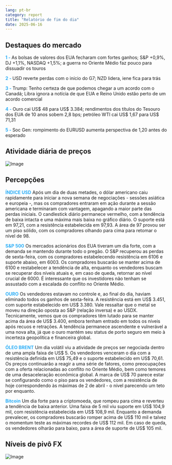 ```yaml
---
lang: pt-br
category: report
title: "Relatório de fim do dia"
date: 2025-06-16
---
```



<h2>Destaques do mercado</h2>
<strong style="color: #2caef7;">1 - </strong> As bolsas de valores dos EUA fecharam com fortes ganhos; S&P +0,9%, DJ +1,1%, NASDAQ +1,5%; a guerra no Oriente Médio faz pouco para dissuadir os touros

<strong style="color: #2caef7;">2 - </strong> USD reverte perdas com o início do G7; NZD lidera, iene fica para trás

<strong style="color: #2caef7;">3 - </strong> Trump: Tenho certeza de que podemos chegar a um acordo com o Canadá; Libra ignora a notícia de que EUA e Reino Unido estão perto de um acordo comercial


<strong style="color: #2caef7;">4 - </strong> Ouro cai US$ 48 para US$ 3.384; rendimentos dos títulos do Tesouro dos EUA de 10 anos sobem 2,8 bps; petróleo WTI cai US$ 1,67 para US$ 71,31

<strong style="color: #2caef7;">5 - </strong> Soc Gen: rompimento do EURUSD aumenta perspectiva de 1,20 antes do esperado




<h2>Atividade diária de preços</h2>
<img src="https://markleighedu.github.io/img/Jun-2025/16-Jun-2025/price.jpg" alt="Image"/>

<h2>Percepções</h2>
<strong style="color: #2caef7;">ÍNDICE USD</strong> Após um dia de duas metades, o dólar americano caiu rapidamente para iniciar a nova semana de negociações - sessões asiática e europeia -, mas os compradores entraram em ação durante a sessão americana e terminaram com vantagem, apagando a maior parte das perdas iniciais. O candlestick diário permanece vermelho, com a tendência de baixa intacta e uma máxima mais baixa no gráfico diário. O suporte está em 97,21, com a resistência estabelecida em 97,93. A área de 97 provou ser um piso sólido, com os compradores olhando para cima para retomar o nível de 98.

<strong style="color: #2caef7;">S&P 500</strong> Os mercados acionários dos EUA tiveram um dia forte, com a demanda se mantendo durante todo o pregão. O S&P recuperou as perdas de sexta-feira, com os compradores estabelecendo resistência em 6106 e suporte abaixo, em 6003. Os compradores buscarão se manter acima de 6100 e restabelecer a tendência de alta, enquanto os vendedores buscam se recuperar dos níveis atuais e, em caso de queda, retornar ao nível crucial de 6000. É interessante que os investidores não tenham se assustado com a escalada do conflito no Oriente Médio.

<strong style="color: #2caef7;">OURO</strong> Os vendedores estavam no controle e, ao final do dia, haviam eliminado todos os ganhos de sexta-feira. A resistência está em US$ 3.451, com suporte estabelecido em US$ 3.380. Vale ressaltar que o metal se moveu na direção oposta ao S&P (relação inversa) e ao USDX. Tecnicamente, vemos que os compradores têm lutado para se manter acima da área de US$ 3.400, embora tenham entrado em todos os níveis após recuos e retrações. A tendência permanece ascendente e vulnerável a uma nova alta, já que o ouro mantém seu status de porto seguro em meio à incerteza geopolítica e financeira global.

<strong style="color: #2caef7;">ÓLEO BRENT</strong> Um dia volátil viu a atividade de preços ser negociada dentro de uma ampla faixa de US$ 5. Os vendedores venceram o dia com a resistência definida em US$ 75,49 e o suporte estabelecido em US$ 70,61. Os preços continuarão a reagir a uma série de fatores, como preocupações com a oferta relacionadas ao conflito no Oriente Médio, bem como temores de uma desaceleração econômica global. A marca de US$ 70 parece estar se configurando como o piso para os vendedores, com a resistência de hoje correspondendo às máximas de 2 de abril - o nível parecendo um teto por enquanto.

<strong style="color: #2caef7;">Bitcoin</strong> Um dia forte para a criptomoeda, que rompeu para cima e reverteu a tendência de baixa anterior. Uma faixa de 5 mil viu suporte em US$ 104,9 mil, com resistência estabelecida em US$ 108,9 mil. Enquanto a demanda prevalecer, os compradores buscarão romper acima de US$ 110 mil e talvez o momentum teste as máximas recordes de US$ 112 mil. Em caso de queda, os vendedores olharão para baixo, para a área de suporte de US$ 105 mil.



<h2>Níveis de pivô FX</h2>
<img src="https://markleighedu.github.io/img/Jun-2025/16-Jun-2025/pivot.jpg" alt="Image"/>